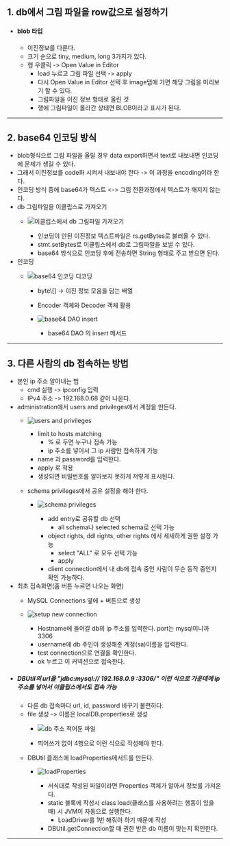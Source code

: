 ## 1. db에서 그림 파일을 row값으로 설정하기
- #### blob 타입
	- 이진정보를 다룬다.
	- 크기 순으로 tiny, medium, long 3가지가 있다.
	- 행 우클릭 -> Open Value in Editor
		- load 누르고 그림 파일 선택 -> apply
		- 다시 Open Value in Editor 선택 후 image탭에 가면 해당 그림을 미리보기 할 수 있다.
		- 그림파일을 이진 정보 형태로 올린 것
		- 행에 그림파일이 올라간 상태면 BLOB이라고 표시가 된다.

---
## 2. base64 인코딩 방식
- blob형식으로 그림 파일을 올릴 경우 data export하면서 text로 내보내면 인코딩에 문제가 생길 수 있다.
- 그래서 이진정보를 code화 시켜서 내보내야 한다 -> 이 과정을 encoding이라 한다.
- 인코딩 방식 중에 base64가 텍스트 <-> 그림 전환과정에서 텍스트가 깨지지 않는다.
- db 그림파일을 이클립스로 가져오기
	- ![이클립스에서 db 그림파일 가져오기](https://github.com/user-attachments/assets/9552eae5-6cf3-4d5b-9316-9ae89b475207)

		- 인코딩이 안된 이진정보 텍스트파일은 rs.getBytes로 불러올 수 있다.
		- stmt.setBytes로 이클립스에서 db로 그림파일을 보낼 수 있다.
		- base64 방식으로 인코딩 후에 전송하면 String 형태로 주고 받으면 된다.
- 인코딩
	- ![base64 인코딩 디코딩](https://github.com/user-attachments/assets/45a73a8b-75c4-486a-bd58-1cc07148b875)

		- byte\\\[] -> 이진 정보 모음을 담는 배열
		- Encoder 객체와 Decoder 객체 활용
		- ![base64 DAO insert](https://github.com/user-attachments/assets/ce139574-94d4-4593-b21c-caa78103e849)

			- base64 DAO 의 insert 메서드

---
## 3. 다른 사람의 db 접속하는 방법
- 본인 ip 주소 알아내는 법
	- cmd 실행 -> ipconfig 입력
	- IPv4 주소 -> 192.168.0.68 같이 나온다.
- administration에서 users and privileges에서 계정을 만든다.
	- ![users and privileges](https://github.com/user-attachments/assets/924a4b20-c5a6-403b-89fc-0cf82fd9a52f)

		- limit to hosts matching
			- % 로 두면 누구나 접속 가능
			- ip 주소를 넣어서 그 ip 사람만 접속하게 가능
		- name 과 password를 입력한다.
		- apply 로 적용
		- 생성되면 비밀번호를 알아보지 못하게 저렇게 표시된다.
	- schema privileges에서 공유 설정을 해야 한다.
		- ![schema privileges](https://github.com/user-attachments/assets/705027cd-1af4-4f5b-96da-9322df7f4fa7)

			- add entry로 공유할 db 선택
				- all schema나 selected schema로 선택 가능
			- object rights, ddl rights, other rights 에서 세세하게 권한 설정 가능
				- select "ALL" 로 모두 선택 가능
				- apply
			- client connection에서 내 db에 접속 중인 사람이 무슨 동작 중인지 확인 가능하다.
- 최초 접속화면(홈 버튼 누르면 나오는 화면)
	- MySQL Connections 옆에 + 버튼으로 생성
	- ![setup new connection](https://github.com/user-attachments/assets/5de14566-8c59-49cc-9104-1d2a1a8fdfc1)

		- Hostname에 들어갈 db의 ip 주소를 입력한다. port는 mysql이니까 3306
		- username에 db 주인이 생성해준 계정(sa)이름을 입력한다.
		- test connection으로 연결을 확인한다.
		- ok 누르고 이 커넥션으로 접속한다.
- ##### DBUtil의 url을 "jdbc:mysql://  192.168.0.9  :3306/" 이런 식으로 가운데에 ip주소를 넣어서 이클립스에서도 접속 가능
	- 다른 db 접속마다 url, id, password 바꾸기 불편하다.
	- file 생성 -> 이름은 localDB.properties로 생성
		- ![db 주소 적어둔 파일](https://github.com/user-attachments/assets/1a759ff7-8bb9-4bb6-b322-2ccc24690603)

		- 띄어쓰기 없이 4행으로 이런 식으로 작성해야 한다.
	- DBUtil 클래스에 loadProperties메서드를 만든다.
		- ![loadProperties](https://github.com/user-attachments/assets/d0cad337-5597-476f-811d-a5012d405b9d)

			- 서식대로 작성된 파일이라면 Properties 객체가 알아서 정보를 가져온다.
			- static 블록에 작성시 class load(클래스를 사용하려는 행동이 있을 때) 시 JVM이 자동으로 실행한다.
				- LoadDriver를 1번 해줘야 하기 때문에 작성
			- DBUtil.getConnection할 때 권한 받은 db 이름이 맞는지 확인한다.

---

